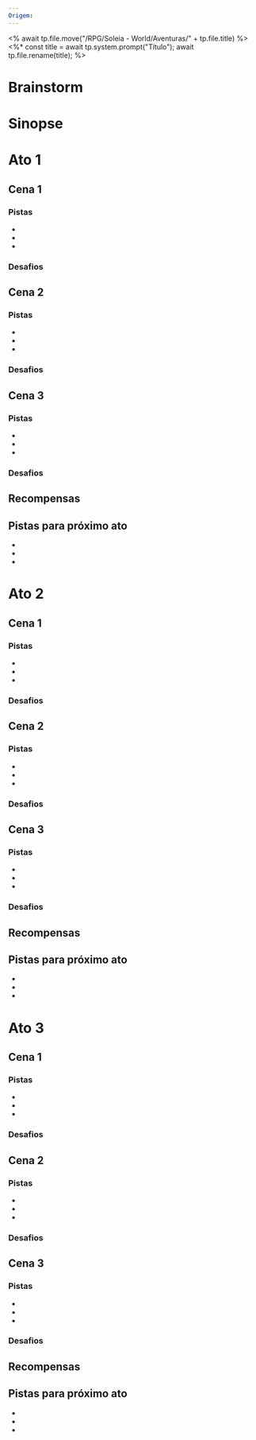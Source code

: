 ```yaml
---
Origem:
---
```

<% await tp.file.move("/RPG/Soleia - World/Aventuras/" + tp.file.title) %>
<%*
const title = await tp.system.prompt("Título");
await tp.file.rename(title);
%>
# Brainstorm




# Sinopse


# Ato 1



## Cena 1



### Pistas
- 
- 
-  

### Desafios



## Cena 2


### Pistas
- 
- 
-  
### Desafios



## Cena 3



### Pistas
- 
- 
-  
### Desafios



## Recompensas


## Pistas para próximo ato
- 
- 
-  


# Ato 2



## Cena 1


### Pistas
- 
- 
-  
### Desafios



## Cena 2


### Pistas
- 
- 
-  
### Desafios



## Cena 3


### Pistas
- 
- 
-  
### Desafios



## Recompensas


## Pistas para próximo ato
- 
- 
-  

# Ato 3



## Cena 1


### Pistas
- 
- 
-  
### Desafios



## Cena 2


### Pistas
- 
- 
-  
### Desafios



## Cena 3


### Pistas
- 
- 
-  
### Desafios



## Recompensas


## Pistas para próximo ato
- 
- 
-  

